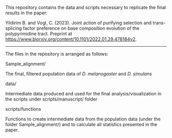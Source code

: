 This repository contains the data and scripts necessary to replicate the final results in the paper:

Yildirim B. and Vogl, C. (2023). Joint action of purifying selection and trans-splicing factor preference on base composition
evolution of the polypyrimidine tract. Preprint at https://www.biorxiv.org/content/10.1101/2022.01.29.478184v2.

----
The files in the repository is arranged as follows: 

Sample_alignment/

The final, filtered population data of *D. melanogaster* and *D. simulans*

data/

Intermediate data produced and used for the final analysis/visualization in the scripts under scripts/manuscript/ folder 

scripts/functions

Functions to create intermediate data from the population data (under the folder Sample_alignment/) and to calculate all statistics presented in the paper.
